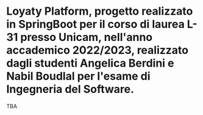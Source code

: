 # Loyaty Platform, progetto realizzato in SpringBoot per il corso di laurea L-31 presso Unicam, nell'anno accademico 2022/2023, realizzato dagli studenti Angelica Berdini e Nabil Boudlal per l'esame di Ingegneria del Software.

TBA

